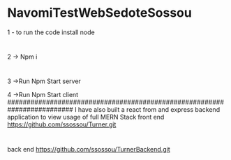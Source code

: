 # NavomiTestWebSedoteSossou
1 - to run the code install node
#
2 -> Npm i
#
3 ->Run Npm Start server

4 ->Run Npm Start client
#########################################################################
I have also built a react from and express backend application to view  usage of full MERN Stack
front end
https://github.com/ssossou/Turner.git
#
back end 
https://github.com/ssossou/TurnerBackend.git
